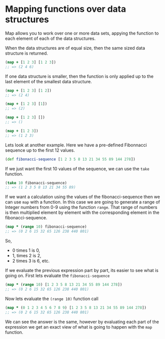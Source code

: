# Mapping functions over data structures 

  Map allows you to work over one or more data sets, appying the function to each element of each of the data structures.  
  
  When the data structures are of equal size, then the same sized data structure is returned.

```clojure
(map + [1 2 3] [1 2 3])
;; => (2 4 6)
```

If one data structure is smaller, then the function is only applied up to the last element of the smallest data structure.

```clojure
(map + [1 2 3] [1 2])
;; => (2 4)

(map + [1 2 3] [1])
;; => (2)

(map + [1 2 3] [])
;; => ()

(map + [1 2 3])
;; => (1 2 3)
```

Lets look at another example.  Here we have a pre-defined Fibonnacci sequence up to the first 12 values.

```clojure
(def fibonacci-sequence [1 2 3 5 8 13 21 34 55 89 144 278])
```

If we just want the first 10 values of the sequence, we can use the `take` function.

```clojure
(take 10 fibonacci-sequence)
;; => (1 2 3 5 8 13 21 34 55 89)
```

If we want a calculation using the values of the fibonacci-sequence then we can use `map` with a function.  In this case we are going to generate a range of Integer numbers from 0-9 using the function `range`.  That range of numbers is then multiplied element by element with the corresponding element in the fibonacci-sequence.

```clojure
(map * (range 10) fibonacci-sequence)
;; => (0 2 6 15 32 65 126 238 440 801)
```

  So, 
  - 0 times 1 is 0, 
  - 1, times 2 is 2, 
  - 2 times 3 is 6, etc.

If we evaluate the previous expression part by part, its easier to see what is going on.  First lets evaluate the `fibonacci-sequence`

```clojure
(map * (range 10) [1 2 3 5 8 13 21 34 55 89 144 278])
;; => (0 2 6 15 32 65 126 238 440 801)
```

Now lets evaluate the `(range 10)` function call

```clojure
(map * (0 1 2 3 4 5 6 7 8 9) [1 2 3 5 8 13 21 34 55 89 144 278])
;; => (0 2 6 15 32 65 126 238 440 801)
```
We can see the answer is the same, however by evaluating each part of the expression we get an exact view of what is going to happen with the `map` function.
